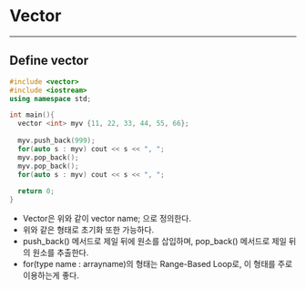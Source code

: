 # Vector
---
## Define vector
```c++
#include <vector>
#include <iostream>
using namespace std;

int main(){
  vector <int> myv {11, 22, 33, 44, 55, 66};
  
  myv.push_back(999);
  for(auto s : myv) cout << s << ", ";
  myv.pop_back();
  myv.pop_back();
  for(auto s : myv) cout << s << ", ";
  
  return 0;
}
```  
- Vector은 위와 같이 vector <type> name; 으로 정의한다.
- 위와 같은 형태로 초기화 또한 가능하다.
- push_back() 메서드로 제일 뒤에 원소를 삽입하며, pop_back() 메서드로 제일 뒤의 원소를 추출한다.
- for(type name : arrayname)의 형태는 Range-Based Loop로, 이 형태를 주로 이용하는게 좋다.
  
